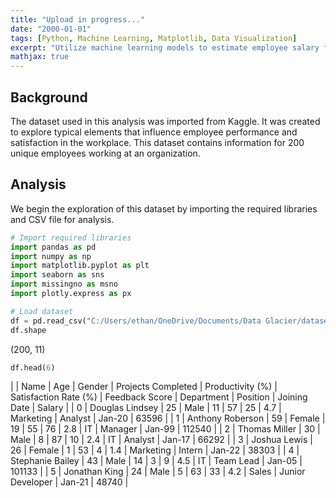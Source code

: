 ```yaml
---
title: "Upload in progress..."
date: "2000-01-01"
tags: [Python, Machine Learning, Matplotlib, Data Visualization]
excerpt: "Utilize machine learning models to estimate employee salary from performance metrics"
mathjax: true
---
```


## Background
The dataset used in this analysis was imported from Kaggle. It was created to explore typical elements that influence employee performance and satisfaction in the workplace. This dataset contains information for 200 unique employees working at an organization.

## Analysis
We begin the exploration of this dataset by importing the required libraries and CSV file for analysis.

```python
# Import required libraries
import pandas as pd
import numpy as np
import matplotlib.pyplot as plt
import seaborn as sns
import missingno as msno
import plotly.express as px

# Load dataset
df = pd.read_csv("C:/Users/ethan/OneDrive/Documents/Data Glacier/datasets/hr_data.csv")
df.shape
```
(200, 11)

```python
df.head(6)
```

|  | Name	| Age |	Gender | Projects Completed |	Productivity (%) |	Satisfaction Rate (%) |	Feedback Score |	Department |	Position |	Joining Date |	Salary |
| 0	| Douglas Lindsey |	25	| Male |	11	| 57 |	25	| 4.7 |	Marketing	| Analyst |	Jan-20 |	63596 |
| 1 |	Anthony Roberson	| 59 |	Female | 19 |	55 |	76 |	2.8 |	IT |	Manager |	Jan-99 |	112540 |
| 2	| Thomas Miller	| 30	| Male	| 8 |	87 |	10	| 2.4	| IT |	Analyst	| Jan-17 |	66292 |
| 3	| Joshua Lewis	| 26	| Female	| 1	| 53	| 4	| 1.4	| Marketing	| Intern |	Jan-22 |	38303 |
| 4	| Stephanie Bailey |	43 |	Male	| 14 |	3 |	9 |	4.5 |	IT	| Team Lead |	Jan-05	| 101133 |
| 5	| Jonathan King	| 24 |	Male	| 5	| 63 |	33 |	4.2 |	Sales |	Junior Developer |	Jan-21 |	48740 |

